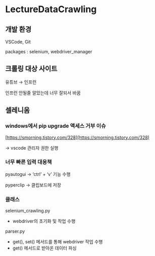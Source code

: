 # LectureDataCrawling

## 개발 환경

VSCode, Git

packages : selenium, webdriver_manager

## 크롤링 대상 사이트

유튜브 → 인프런

인프런 안될줄 알았는데 너무 잘되서 바꿈

## 셀레니움

### windows에서 pip upgrade 액세스 거부 이슈

[https://smorning.tistory.com/328](https://smorning.tistory.com/328)

→ vscode 관리자 권한 실행

### 너무 빠른 입력 대응책

pyautogui → ‘ctrl’ + ‘v’ 기능 수행

pyperclip → 클립보드에 저장

### 클래스

selenium_crawling.py

- webdriver의 초기화 및 작업 수행

parser.py

- get(), set() 메서드를 통해 webdriver 작업 수행
- get() 메서드로 받아온 데이터 파싱
